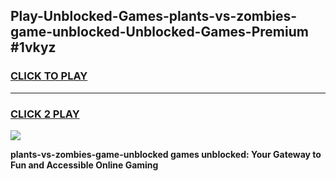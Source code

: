 
## Play-Unblocked-Games-plants-vs-zombies-game-unblocked-Unblocked-Games-Premium #1vkyz
<h3>
<a href="https://premium.freeplayer.one?title=plants-vs-zombies-game-unblocked&ref=12M">CLICK TO PLAY</a></h3>
<hr>

<h3>
<a href="https://premium.freeplayer.one?title=plants-vs-zombies-game-unblocked&ref=12M">CLICK 2 PLAY</a>
  
</h3>

<a href="https://premium.freeplayer.one?title=plants-vs-zombies-game-unblocked&ref=12M"><img src="https://clearcache.store/games.png"></a>


**plants-vs-zombies-game-unblocked games unblocked: Your Gateway to Fun and Accessible Online Gaming**
